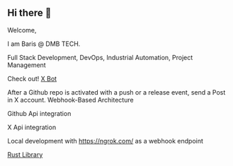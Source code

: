 ## Hi there 👋

Welcome,

I am Baris @ DMB TECH.

Full Stack Development, DevOps, Industrial Automation, Project Management

Check out! [X Bot](https://github.com/dmbtechdev/x-bot)

After a Github repo is activated with a push or a release event, send a Post in X account.
  Webhook-Based Architecture
  
  Github Api integration
  
  X Api integration
  
  Local development with https://ngrok.com/ as a webhook endpoint

[Rust Library](https://github.com/dmbtechdev/Rust_Library)

<!--  
**dmbtechdev/dmbtechdev** is a ✨ _special_ ✨ repository because its `README.md` (this file) appears on your GitHub profile.

Here are some ideas to get you started:

- 🔭 I’m currently working on ...
- 🌱 I’m currently learning ...
- 👯 I’m looking to collaborate on ...
- 🤔 I’m looking for help with ...
- 💬 Ask me about ...
- 📫 How to reach me: ...
- 😄 Pronouns: ...
- ⚡ Fun fact: ...
-->
